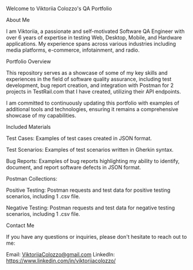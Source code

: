 Welcome to Viktoriia Colozzo's QA Portfolio

About Me

I am Viktoriia, a passionate and self-motivated Software QA Engineer with over 6 years of expertise in testing Web, Desktop, Mobile, and Hardware applications. My experience spans across various industries including media platforms, e-commerce, infotainment, and radio.

Portfolio Overview

This repository serves as a showcase of some of my key skills and experiences in the field of software quality assurance, including test development, bug report creation, and integration with Postman for 2 projects in TestRail.com that I have created, utilizing their API endpoints.

I am committed to continuously updating this portfolio with examples of additional tools and technologies, ensuring it remains a comprehensive showcase of my capabilities.

Included Materials

Test Cases: Examples of test cases created in JSON format.

Test Scenarios: Examples of test scenarios written in Gherkin syntax.

Bug Reports: Examples of bug reports highlighting my ability to identify, document, and report software defects in JSON format.

Postman Collections:

Positive Testing: Postman requests and test data for positive testing scenarios, including 1 .csv file.

Negative Testing: Postman requests and test data for negative testing scenarios, including 1 .csv file.

Contact Me

If you have any questions or inquiries, please don't hesitate to reach out to me:

Email: ViktoriiaColozzo@gmail.com
LinkedIn: https://www.linkedin.com/in/viktoriiacolozzo/
